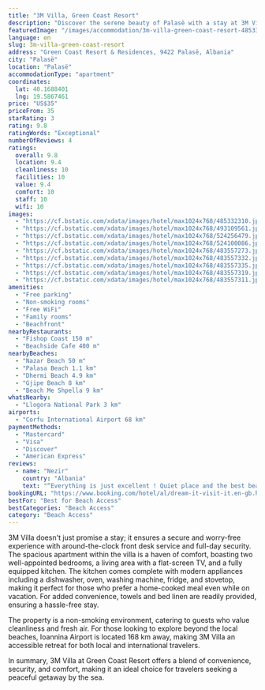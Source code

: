 ```yaml
---
title: "3M Villa, Green Coast Resort"
description: "Discover the serene beauty of Palasë with a stay at 3M Villa, located within the prestigious Green Coast Resort."
featuredImage: "/images/accommodation/3m-villa-green-coast-resort-485332310.jpg"
language: en
slug: 3m-villa-green-coast-resort
address: "Green Coast Resort & Residences, 9422 Palasë, Albania"
city: "Palasë"
location: "Palasë"
accommodationType: "apartment"
coordinates:
  lat: 40.1688401
  lng: 19.5867461
price: "US$35"
priceFrom: 35
starRating: 3
rating: 9.8
ratingWords: "Exceptional"
numberOfReviews: 4
ratings:
  overall: 9.8
  location: 9.4
  cleanliness: 10
  facilities: 10
  value: 9.4
  comfort: 10
  staff: 10
  wifi: 10
images:
  - "https://cf.bstatic.com/xdata/images/hotel/max1024x768/485332310.jpg?k=16bff03b04f37086004e07fb27cfa15278bb482425f3b3f8ef84894487a5a4d3&o=&hp=1"
  - "https://cf.bstatic.com/xdata/images/hotel/max1024x768/493109561.jpg?k=ef42eacb37e270bb65bf0300e2376c2667281ebd0061e9020fa8a5c7481e3f5c&o=&hp=1"
  - "https://cf.bstatic.com/xdata/images/hotel/max1024x768/524256479.jpg?k=3fa68bc958f260d62b93f8888aa76b364829b5ae89646b3295c471999573cedc&o=&hp=1"
  - "https://cf.bstatic.com/xdata/images/hotel/max1024x768/524100086.jpg?k=e1a04253ffd0f5bd00484ab5d8d7ecc2eeb860a6ec9f081bbec856018c6a354b&o=&hp=1"
  - "https://cf.bstatic.com/xdata/images/hotel/max1024x768/483557273.jpg?k=b46313677dfe56eb27a6e43def4186b15d1fa14b2b54ccc0bf890f0107ead3fb&o=&hp=1"
  - "https://cf.bstatic.com/xdata/images/hotel/max1024x768/483557332.jpg?k=863518b74c517d6730cd60647088d9cca39ac2ccf6de09113743e89cebcd94d0&o=&hp=1"
  - "https://cf.bstatic.com/xdata/images/hotel/max1024x768/483557335.jpg?k=856d718cf15b44ee3dce507d202704f2fc43a70f7040bdbce06e01d5c4e5a70a&o=&hp=1"
  - "https://cf.bstatic.com/xdata/images/hotel/max1024x768/483557319.jpg?k=c9a3a461e8abadc972a500d832897d96cfd73f29b7557dd709c32324b15c3887&o=&hp=1"
  - "https://cf.bstatic.com/xdata/images/hotel/max1024x768/483557311.jpg?k=a5dcb8c6803e683f3f372b666fac463ba32d6d5278091cb8d8e88bc08db0e397&o=&hp=1"
amenities:
  - "Free parking"
  - "Non-smoking rooms"
  - "Free WiFi"
  - "Family rooms"
  - "Beachfront"
nearbyRestaurants:
  - "Fishop Coast 150 m"
  - "Beachside Cafe 400 m"
nearbyBeaches:
  - "Nazar Beach 50 m"
  - "Palasa Beach 1.1 km"
  - "Dhermi Beach 4.9 km"
  - "Gjipe Beach 8 km"
  - "Beach Me Shpella 9 km"
whatsNearby:
  - "Llogora National Park 3 km"
airports:
  - "Corfu International Airport 68 km"
paymentMethods:
  - "Mastercard"
  - "Visa"
  - "Discover"
  - "American Express"
reviews:
  - name: "Nezir"
    country: "Albania"
    text: "“Everything is just excellent ! Quiet place and the best beach in Albania...”"
bookingURL: "https://www.booking.com/hotel/al/dream-it-visit-it.en-gb.html?aid=8035640"
bestFor: "Best for Beach Access"
bestCategories: "Beach Access"
category: "Beach Access"
---
```


3M Villa doesn't just promise a stay; it ensures a secure and worry-free experience with around-the-clock front desk service and full-day security. The spacious apartment within the villa is a haven of comfort, boasting two well-appointed bedrooms, a living area with a flat-screen TV, and a fully equipped kitchen. The kitchen comes complete with modern appliances including a dishwasher, oven, washing machine, fridge, and stovetop, making it perfect for those who prefer a home-cooked meal even while on vacation. For added convenience, towels and bed linen are readily provided, ensuring a hassle-free stay.

The property is a non-smoking environment, catering to guests who value cleanliness and fresh air. For those looking to explore beyond the local beaches, Ioannina Airport is located 168 km away, making 3M Villa an accessible retreat for both local and international travelers.

In summary, 3M Villa at Green Coast Resort offers a blend of convenience, security, and comfort, making it an ideal choice for travelers seeking a peaceful getaway by the sea.